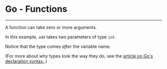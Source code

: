 # Go - Functions

---

A function can take zero or more arguments.

In this example, `add` takes two parameters of type `int`.

Notice that the type comes *after* the variable name.

(For more about why types look the way they do, see the [article on Go's declaration syntax.](https://blog.golang.org/gos-declaration-syntax).)
